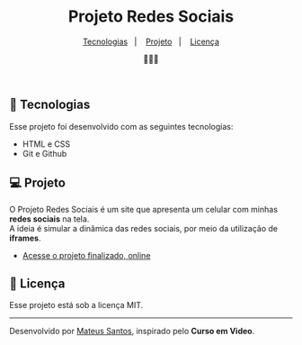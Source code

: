 <h1 align="center"> Projeto Redes Sociais </h1>

<p align="center">
  <a href="#-tecnologias">Tecnologias</a>&nbsp;&nbsp;&nbsp;|&nbsp;&nbsp;&nbsp;
  <a href="#-projeto">Projeto</a>&nbsp;&nbsp;&nbsp;|&nbsp;&nbsp;&nbsp;
  <a href="#memo-licença">Licença</a>
</p>

<p align="center">
  📱📱📱
</p>

<br>

## 🚀 Tecnologias

Esse projeto foi desenvolvido com as seguintes tecnologias:

- HTML e CSS
- Git e Github


## 💻 Projeto

O Projeto Redes Sociais é um site que apresenta um celular com minhas <strong>redes sociais</strong> na tela.<br>
A ideia é simular a dinâmica das redes sociais, por meio da utilização de <strong>iframes</strong>.

- [Acesse o projeto finalizado, online](https://mateusskv9.github.io/projeto-redes-sociais/)


## :memo: Licença

Esse projeto está sob a licença MIT.

---

Desenvolvido por [Mateus Santos](https://www.linkedin.com/in/mateus-santos-1a7361246/), inspirado pelo <strong>Curso em Video</strong>.
